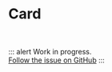 # Card

<br>

::: alert Work in progress.  
[Follow the issue on GitHub](https://github.com/vue-a11y/vue-a11y.com/issues/12)
:::
